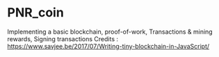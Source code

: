 # PNR_coin
Implementing a basic blockchain, proof-of-work, Transactions & mining rewards, Signing transactions
Credits : https://www.savjee.be/2017/07/Writing-tiny-blockchain-in-JavaScript/
